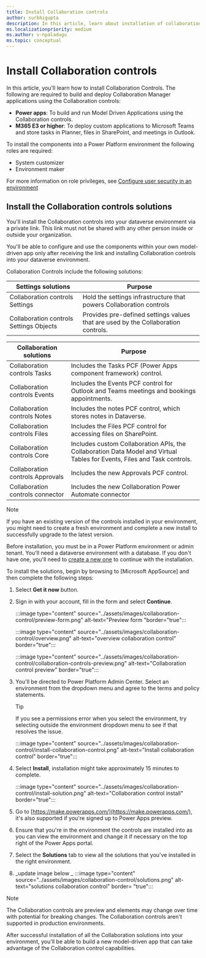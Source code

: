 ```yaml
---
title: Install Collaboration controls
author: surbhigupta
description: In this article, learn about installation of collaboration controls.
ms.localizationpriority: medium
ms.author: v-npaladugu
ms.topic: conceptual
---
```


# Install Collaboration controls

In this article, you'll learn how to install Collaboration Controls. The following are required to build and deploy Collaboration Manager applications using the Collaboration controls:

* **Power apps**: To build and run Model Driven Applications using the Collaboration controls.
* **M365 E3 or higher**: To deploy custom applications to Microsoft Teams and store tasks in Planner, files in SharePoint, and meetings in Outlook.

To install the components into a Power Platform environment the following roles are required:

* System customizer
* Environment maker

For more information on role privileges, see [Configure user security in an environment](/power-platform/admin/database-security#predefined-security-roles)

## Install the Collaboration controls solutions

You'll install the Collaboration controls into your dataverse environment via a private link. This link must not be shared with any other person inside or outside your organization.

You'll be able to configure and use the components within your own model-driven app only after receiving the link and installing Collaboration controls into your dataverse environment.

Collaboration Controls include the following solutions:

|**Settings solutions** | **Purpose** |
|---|---|
| Collaboration controls Settings | Hold the settings infrastructure that powers Collaboration controls |
| Collaboration controls Settings Objects | Provides pre-defined settings values that are used by the Collaboration controls.|

|**Collaboration solutions** | **Purpose** |
|---|---|
| Collaboration controls Tasks  | Includes the Tasks PCF (Power Apps component framework) control. |
| Collaboration controls Events | Includes the Events PCF control for Outlook and Teams meetings and bookings appointments. |
| Collaboration controls Notes | Includes the notes PCF control, which stores notes in Dataverse. |
| Collaboration controls Files | Includes the Files PCF control for accessing files on SharePoint. |
| Collaboration controls Core |Includes custom Collaboration APIs, the Collaboration Data Model and Virtual Tables for Events, Files and Task controls. |
| Collaboration controls Approvals | Includes the new Approvals PCF control. |
| Collaboration controls connector | Includes the new Collaboration Power Automate connector |

> [!NOTE]
> If you have an existing version of the controls installed in your environment, you might need to create a fresh environment and complete a new install to successfully upgrade to the latest version.

Before installation, you must be in a Power Platform environment or admin tenant. You'll need a dataverse environment with a database. If you don't have one, you'll need to [create a new one](/power-platform/admin/create-environment) to continue with the installation.

To install the solutions, begin by browsing to [Microsoft AppSource] and then complete the following steps:

1. Select **Get it now** button.
1. Sign in with your account, fill in the form and select **Continue**.

   :::image type="content" source="../assets/images/collaboration-control/preview-form.png" alt-text="Preview form "border="true":::

   :::image type="content" source="../assets/images/collaboration-control/overview.png" alt-text="overview collaboration control" border="true":::

   :::image type="content" source="../assets/images/collaboration-control/collaboration-controls-preview.png" alt-text="Collaboration control preview" border="true":::

1. You'll be directed to Power Platform Admin Center. Select an environment from the dropdown menu and agree to the terms and policy statements.

   > [!TIP]
   > If you see a permissions error when you select the environment, try selecting outside the environment dropdown menu to see if that resolves the issue.

   :::image type="content" source="../assets/images/collaboration-control/install-collaboration-control.png" alt-text="Install collaboration control" border="true":::

1. Select **Install**, installation might take approximately 15 minutes to complete.

   :::image type="content" source="../assets/images/collaboration-control/install-solution.png" alt-text="Collaboration control install" border="true":::

1. Go to [https://make.powerapps.com/](https://make.powerapps.com/), it's also supported if you're signed up to Power Apps preview.

1. Ensure that you're in the environment the controls are installed into as you can view the environment and change it if necessary on the top right of the Power Apps portal.

1. Select the **Solutions** tab to view all the solutions that you've installed in the right environment.
 
 1. _update image below _
   :::image type="content" source="../assets/images/collaboration-control/solutions.png" alt-text="solutions collaboration control" border= "true":::

> [!NOTE]
> The Collaboration controls are preview and elements may change over time with potential for breaking changes. The Collaboration controls aren't supported in production environments.

After successful installation of all the Collaboration solutions into your environment, you'll be able to build a new model-driven app that can take advantage of the Collaboration control capabilities.
